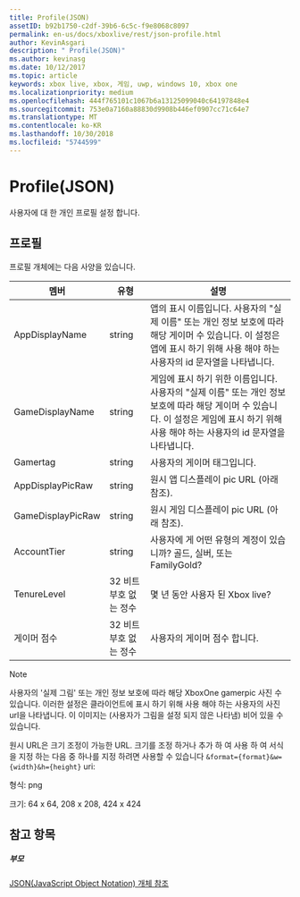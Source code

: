 ```yaml
---
title: Profile(JSON)
assetID: b92b1750-c2df-39b6-6c5c-f9e8068c8097
permalink: en-us/docs/xboxlive/rest/json-profile.html
author: KevinAsgari
description: " Profile(JSON)"
ms.author: kevinasg
ms.date: 10/12/2017
ms.topic: article
keywords: xbox live, xbox, 게임, uwp, windows 10, xbox one
ms.localizationpriority: medium
ms.openlocfilehash: 444f765101c1067b6a13125099040c64197848e4
ms.sourcegitcommit: 753e0a7160a88830d9908b446ef0907cc71c64e7
ms.translationtype: MT
ms.contentlocale: ko-KR
ms.lasthandoff: 10/30/2018
ms.locfileid: "5744599"
---
```

# <a name="profile-json"></a>Profile(JSON)
사용자에 대 한 개인 프로필 설정 합니다. 
<a id="ID4EN"></a>

 
## <a name="profile"></a>프로필
 
프로필 개체에는 다음 사양을 있습니다.
 
| 멤버| 유형| 설명| 
| --- | --- | --- | 
| AppDisplayName| string| 앱의 표시 이름입니다. 사용자의 "실제 이름" 또는 개인 정보 보호에 따라 해당 게이머 수 있습니다. 이 설정은 앱에 표시 하기 위해 사용 해야 하는 사용자의 id 문자열을 나타냅니다.| 
| GameDisplayName| string| 게임에 표시 하기 위한 이름입니다. 사용자의 "실제 이름" 또는 개인 정보 보호에 따라 해당 게이머 수 있습니다. 이 설정은 게임에 표시 하기 위해 사용 해야 하는 사용자의 id 문자열을 나타냅니다.| 
| Gamertag| string| 사용자의 게이머 태그입니다.| 
| AppDisplayPicRaw| string| 원시 앱 디스플레이 pic URL (아래 참조).| 
| GameDisplayPicRaw| string| 원시 게임 디스플레이 pic URL (아래 참조).| 
| AccountTier| string| 사용자에 게 어떤 유형의 계정이 있습니까? 골드, 실버, 또는 FamilyGold?| 
| TenureLevel| 32 비트 부호 없는 정수| 몇 년 동안 사용자 된 Xbox live?| 
| 게이머 점수| 32 비트 부호 없는 정수| 사용자의 게이머 점수 합니다.| 
  


> [!NOTE] 
> 사용자의 '실제 그림' 또는 개인 정보 보호에 따라 해당 XboxOne gamerpic 사진 수 있습니다. 이러한 설정은 클라이언트에 표시 하기 위해 사용 해야 하는 사용자의 사진 url을 나타냅니다. 이 이미지는 (사용자가 그림을 설정 되지 않은 나타냄) 비어 있을 수 있습니다. 


 
원시 URL은 크기 조정이 가능한 URL. 크기를 조정 하거나 추가 하 여 사용 하 여 서식을 지정 하는 다음 중 하나를 지정 하려면 사용할 수 있습니다 `&format={format}&w={width}&h={height}` uri:
 
형식: png
 
크기: 64 x 64, 208 x 208, 424 x 424
 
<a id="ID4E2D"></a>

 
## <a name="see-also"></a>참고 항목
 
<a id="ID4E4D"></a>

 
##### <a name="parent"></a>부모 

[JSON(JavaScript Object Notation) 개체 참조](atoc-xboxlivews-reference-json.md)

   